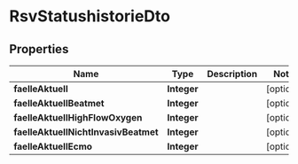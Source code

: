 

# RsvStatushistorieDto


## Properties

| Name | Type | Description | Notes |
|------------ | ------------- | ------------- | -------------|
|**faelleAktuell** | **Integer** |  |  [optional] |
|**faelleAktuellBeatmet** | **Integer** |  |  [optional] |
|**faelleAktuellHighFlowOxygen** | **Integer** |  |  [optional] |
|**faelleAktuellNichtInvasivBeatmet** | **Integer** |  |  [optional] |
|**faelleAktuellEcmo** | **Integer** |  |  [optional] |



